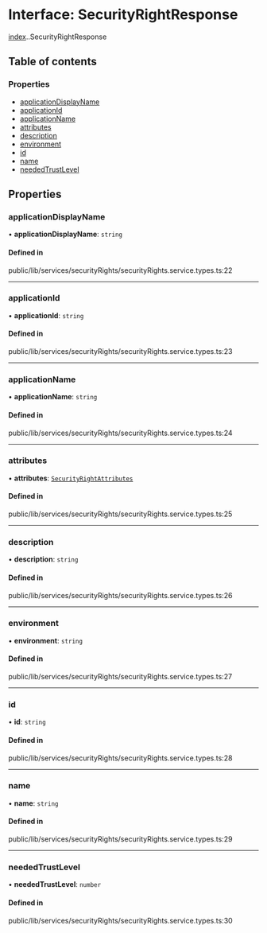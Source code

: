 # Interface: SecurityRightResponse

[index](../wiki/index).[<internal>](../wiki/index.%3Cinternal%3E).SecurityRightResponse

## Table of contents

### Properties

- [applicationDisplayName](../wiki/index.%3Cinternal%3E.SecurityRightResponse#applicationdisplayname)
- [applicationId](../wiki/index.%3Cinternal%3E.SecurityRightResponse#applicationid)
- [applicationName](../wiki/index.%3Cinternal%3E.SecurityRightResponse#applicationname)
- [attributes](../wiki/index.%3Cinternal%3E.SecurityRightResponse#attributes)
- [description](../wiki/index.%3Cinternal%3E.SecurityRightResponse#description)
- [environment](../wiki/index.%3Cinternal%3E.SecurityRightResponse#environment)
- [id](../wiki/index.%3Cinternal%3E.SecurityRightResponse#id)
- [name](../wiki/index.%3Cinternal%3E.SecurityRightResponse#name)
- [neededTrustLevel](../wiki/index.%3Cinternal%3E.SecurityRightResponse#neededtrustlevel)

## Properties

### applicationDisplayName

• **applicationDisplayName**: `string`

#### Defined in

public/lib/services/securityRights/securityRights.service.types.ts:22

___

### applicationId

• **applicationId**: `string`

#### Defined in

public/lib/services/securityRights/securityRights.service.types.ts:23

___

### applicationName

• **applicationName**: `string`

#### Defined in

public/lib/services/securityRights/securityRights.service.types.ts:24

___

### attributes

• **attributes**: [`SecurityRightAttributes`](../wiki/index.%3Cinternal%3E.SecurityRightAttributes)

#### Defined in

public/lib/services/securityRights/securityRights.service.types.ts:25

___

### description

• **description**: `string`

#### Defined in

public/lib/services/securityRights/securityRights.service.types.ts:26

___

### environment

• **environment**: `string`

#### Defined in

public/lib/services/securityRights/securityRights.service.types.ts:27

___

### id

• **id**: `string`

#### Defined in

public/lib/services/securityRights/securityRights.service.types.ts:28

___

### name

• **name**: `string`

#### Defined in

public/lib/services/securityRights/securityRights.service.types.ts:29

___

### neededTrustLevel

• **neededTrustLevel**: `number`

#### Defined in

public/lib/services/securityRights/securityRights.service.types.ts:30
